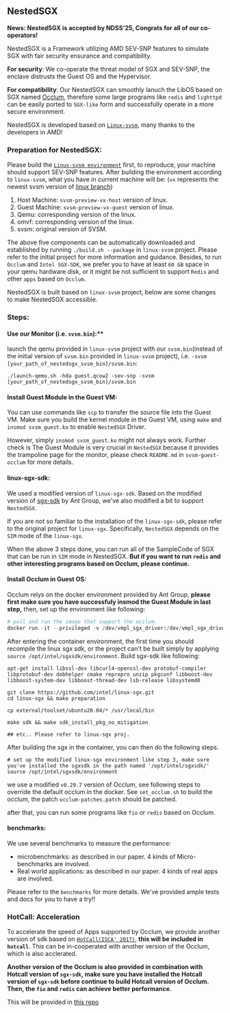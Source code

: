 ## NestedSGX
**News: NestedSGX is accepted by NDSS'25, Congrats for all of our co-operators!**

NestedSGX is a Framework utilizing AMD SEV-SNP features to simulate SGX with fair security ensurance and compatibility.

**For security**: We co-operate the threat model of SGX and SEV-SNP, the enclave distrusts the Guest OS and the Hypervisor.

**For compatibility**: Our NestedSGX can smoothly lanuch the LibOS based on SGX named [Occlum](https://github.com/occlum/occlum), therefore some large programs like `redis` and `lighttpd` can be easily ported to `SGX-like` form and successfully operate in a more secure environment.

NestedSGX is developed based on [`Linux-svsm`](https://github.com/AMDESE/linux-svsm), many thanks to the developers in AMD!


### Preparation for NestedSGX:
Please build the [`Linux-svsm environment`](https://github.com/AMDESE/linux-svsm) first, to reproduce, your machine should support SEV-SNP features. After building the environment according to `linux-svsm`, what you have in current machine will be: (`vx` represents the newest svsm version of [linux branch](https://github.com/AMDESE/linux))
1. Host Machine: `svsm-preview-vx-host` version of linux.
2. Guest Machine: `svsm-preview-vx-guest` version of linux.
3. Qemu: corresponding version of the linux.
4. omvf: corresponding version of the linux.
5. svsm: original version of SVSM.

The above five components can be automatically downloaded and established by running `./build.sh --package` in `linux-svsm` project. Please refer to the initial project for more information and guidance. Besides, to run `Occlum` and `Intel SGX-SDK`, we prefer you to have at least `60 GB` space in your qemu hardware disk, or it might be not sufficient to support `Redis` and other `apps` based on `Occlum`.

NestedSGX is built based on `linux-svsm` project, below are some changes to make NestedSGX accessible. 

### Steps:
#### Use our Monitor (i.e. `svsm.bin`):** 

launch the qemu provided in `linux-svsm` project with our `svsm.bin`(instead of the initial version of `svsm.bin` provided in `linux-svsm` project), i.e. `-svsm [your_path_of_nestedsgx_svsm_bin]/svsm.bin`:
```Shell
./launch-qemu.sh -hda guest.qcow2 -sev-snp -svsm [your_path_of_nestedsgx_svsm_bin]/svsm.bin
```

#### Install Guest Module in the Guest VM: 
You can use commands like `scp` to transfer the source file into the Guest VM. Make sure you build the kernel module in the Guest VM, using `make` and `insmod svsm_guest.ko` to enable `NestedSGX` Driver.

However, simply `insmod svsm_guest.ko` might not always work. Further check is The Guest Module is very crucial in `NestedSGX` because it provides the trampoline page for the monitor, please check `README.md` in `svsm-guest-occlum` for more details.

#### linux-sgx-sdk: 
We used a modified version of `linux-sgx-sdk`. Based on the modified version of [sgx-sdk](https://github.com/occlum/linux-sgx.git) by Ant Group, we've also modified a bit to support `NestedSGX`.

If you are not so familiar to the installation of the `linux-sgx-sdk`, please refer to the original project for `linux-sgx`. Specifically, `NestedSGX` depends on the `SIM` mode of the `linux-sgx`.

When the above 3 steps done, you can run all of the SampleCode of SGX that can be run in `SIM` mode in NestedSGX. **But if you want to run `redis` and other interesting programs based on Occlum, please continue.**
#### Install Occlum in Guest OS: 
Occlum relys on the docker environment provided by Ant Group, **please first make sure you have successfuly insmod the Guest Module in last step,** then, set up the environment like following:
```python
# pull and run the image that support the occlum.
docker run -it --privileged -v /dev/vmpl_sgx_driver:/dev/vmpl_sgx_driver -v [your_rootpath_of_image_in_the_guestOS]:/root occlum/occlum:0.29.7-ubuntu20.04
```
After entering the container environment, the first time you should recompile the linux sgx sdk, or the project can't be built simply by applying `source /opt/intel/sgxsdk/environment`. Build sgx-sdk like following:
```
apt-get install libssl-dev libcurl4-openssl-dev protobuf-compiler libprotobuf-dev debhelper cmake reprepro unzip pkgconf libboost-dev libboost-system-dev libboost-thread-dev lsb-release libsystemd0

git clone https://github.com/intel/linux-sgx.git
cd linux-sgx && make preparation

cp external/toolset/ubuntu20.04/* /usr/local/bin

make sdk && make sdk_install_pkg_no_mitigation

## etc.. Please refer to linux-sgx proj.
```
After building the sgx in the container, you can then do the following steps.
```
# set up the modified linux-sgx environment like step 3, make sure you've installed the sgxsdk in the path named '/opt/intel/sgxsdk/'
source /opt/intel/sgxsdk/environment
```
we use a modified `v0.29.7` version of Occlum, see following steps to override the default occlum in the docker. See `set_occlum.sh` to build the occlum, the patch `occlum-patches.patch` should be patched.

after that, you can run some programs like `fio` or `redis` based on Occlum. 


#### benchmarks: 
We use several benchmarks to measure the performance:
- microbenchmarks: as described in our paper. 4 kinds of Micro-benchmarks are involved.
- Real world applications: as described in our paper. 4 kinds of real apps are involved.

Please refer to the `benchmarks` for more details. We've provided ample tests and docs for you to have a try!!

### HotCall: Acceleration
To accelerate the speed of Apps supported by Occlum, we provide another version of sdk based on [`HotCall(ISCA' 2017)`](https://github.com/oweisse/hot-calls.git), **this will be included in `hotcall`**. This can be in-cooperated with another version of the Occlum, which is also acclerated.

**Another version of the Occlum is also provided in combination with Hotcall version of `sgx-sdk`, make sure you have installed the Hotcall version of `sgx-sdk` before continue to build Hotcall version of Occlum. Then, the `fio` and `redis` can achieve better performance.**

This will be provided in [this repo](https://github.com/NestedSGX/Hotcall.git)